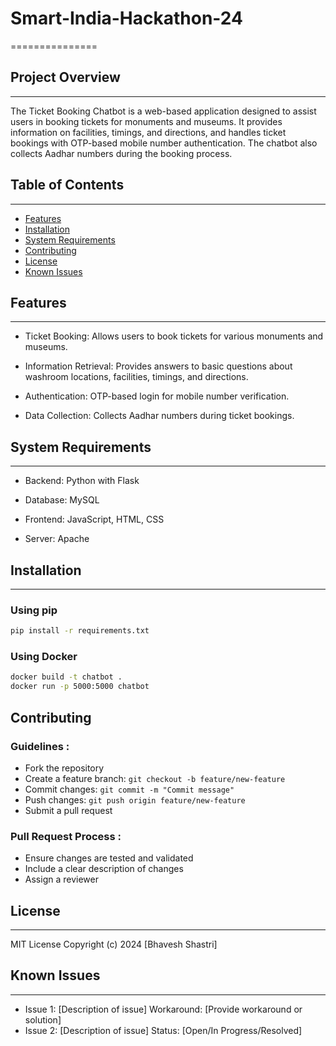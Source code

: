 # Smart-India-Hackathon-24
===============


## Project Overview
-------------------

The Ticket Booking Chatbot is a web-based application designed to assist users in booking tickets for monuments and museums. It provides information on facilities, timings, and directions, and handles ticket bookings with OTP-based mobile number authentication. The chatbot also collects Aadhar numbers during the booking process.

## Table of Contents
-----------------

* [Features](#features)
* [Installation](#installation)
* [System Requirements](#system-requirements)
* [Contributing](#contributing)
* [License](#license)
* [Known Issues](#known-issues)


## Features
-------------------

- Ticket Booking: Allows users to book tickets for various monuments and museums.

- Information Retrieval: Provides answers to basic questions about washroom locations, facilities, timings, and directions.

- Authentication: OTP-based login for mobile number verification.

- Data Collection: Collects Aadhar numbers during ticket bookings.



## System Requirements
---------------------

* Backend: Python with Flask

* Database: MySQL

* Frontend: JavaScript, HTML, CSS

* Server: Apache

 
## Installation
---------------

### Using pip

```bash
pip install -r requirements.txt
```

### Using Docker

```bash
docker build -t chatbot .
docker run -p 5000:5000 chatbot
```

## Contributing

### Guidelines :

* Fork the repository
* Create a feature branch: ```git checkout -b feature/new-feature```
* Commit changes: ```git commit -m "Commit message"```
* Push changes: ```git push origin feature/new-feature```
* Submit a pull request

### Pull Request Process :

* Ensure changes are tested and validated
* Include a clear description of changes
* Assign a reviewer

## License
-------
MIT License
Copyright (c) 2024 [Bhavesh Shastri]

## Known Issues
-------------

* Issue 1: [Description of issue]
   Workaround: [Provide workaround or solution]
* Issue 2: [Description of issue]
   Status: [Open/In Progress/Resolved]
